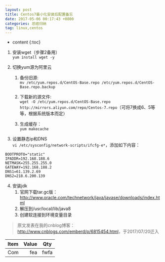 ```yaml
---
layout: post
title: Centos7最小化安装后配置备忘
date: 2017-05-06 00:17:43 +0800
categories: 总结归纳
tag: linux,centos
---
```


* content
{:toc}


1. 安装wget（步骤2备用）<br>
`yum install wget -y`

2. 切换yum源为阿里云

	1. 备份旧源:<br>
	`mv /etc/yum.repos.d/CentOS-Base.repo /etc/yum.repos.d/CentOS-Base.repo.backup`
	
	2. 下载新的源文件:<br>
	`wget -O /etc/yum.repos.d/CentOS-Base.repo http://mirrors.aliyun.com/repo/Centos-7.repo`（可将7换成6、5等等，根据系统版本而定）

	3. 生成缓存：<br>
	`yum makecache`

3. 设置静态ip和DNS<br>
`vi /etc/sysconfig/network-scripts/ifcfg-e*`，添加如下内容：
```
BOOTPROTO="static"
IPADDR=192.168.188.6
NETMASK=255.255.255.0
GATEWAY=192.168.188.2
DNS1=61.139.2.69
DNS2=218.6.200.139
```

4. 安装jdk
	1. 官网下载tar.gc版：<http://www.oracle.com/technetwork/java/javase/downloads/index.html>
	2. 解压到/usr/local/lib/java8
	3. 创建软连接到环境变量目录


> 原文发表在我的cnblog博客：<http://www.cnblogs.com/emberd/p/6815454.html>，于2017/07/20迁入

|Item|Value|Qty|
|:---|----:|:-:|
|Com|fea|fwfa|